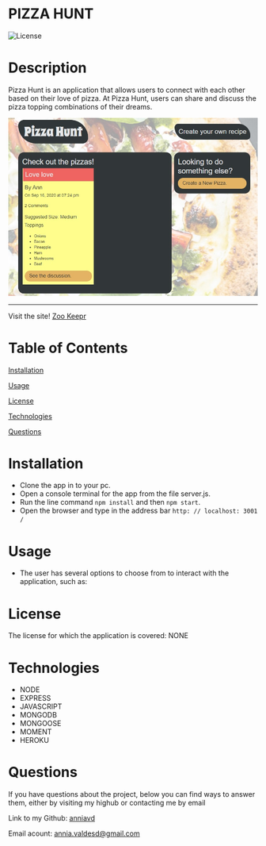 # PIZZA HUNT



![License](https://img.shields.io/badge/License-NONE-grenn.svg)
  

# Description

Pizza Hunt is an application that allows users to connect with each other based on their love of pizza. At Pizza Hunt, users can share and discuss the pizza topping combinations of their dreams.

   ![Homepage](public/assets/images/homepage.jpg)
 _____________________________________________________________________
 Visit the site! [Zoo Keepr](https://zookeepr1.herokuapp.com/)

# Table of Contents

[Installation](#Installation)

[Usage](#Usage)

[License](#License)

[Technologies](#Technologies)

[Questions](#Questions)


  
# Installation 
 - Clone the app in to your pc.
- Open a console terminal for the app from the file server.js.
- Run the line command `npm install` and then `npm start`.
- Open the browser and type in the address bar `http: // localhost: 3001 /`



# Usage 
 -  The user has several options to choose from to interact with the application, such as:
>



# License
The license for which the application is covered:
NONE 

# Technologies 
 - NODE
 - EXPRESS
 - JAVASCRIPT
 - MONGODB
 - MONGOOSE
 - MOMENT
 - HEROKU




# Questions

  If you have questions about the project, below you can find ways to answer them, either by visiting my highub or contacting me by email
  
  Link to my Github: [anniavd](https://github.com/anniavd)

  
  Email acount: [annia.valdesd@gmail.com](mailto:annia.valdesd@gmail.com)
    
